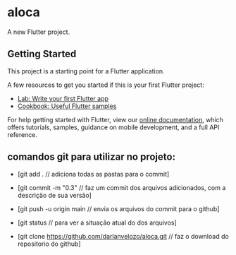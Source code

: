 # aloca

A new Flutter project.

## Getting Started

This project is a starting point for a Flutter application.

A few resources to get you started if this is your first Flutter project:

- [Lab: Write your first Flutter app](https://flutter.dev/docs/get-started/codelab)
- [Cookbook: Useful Flutter samples](https://flutter.dev/docs/cookbook)

For help getting started with Flutter, view our
[online documentation](https://flutter.dev/docs), which offers tutorials,
samples, guidance on mobile development, and a full API reference.

## comandos git para utilizar no projeto:

- [git add . // adiciona todas as pastas para o commit]

- [git commit -m "0.3" // faz um commit dos arquivos adicionados, com a descrição de sua versão]
- [git push -u origin main // envia os arquivos do commit para o github]
- [git status // para ver a situação atual do dos arquivos]
- [git clone https://github.com/darlanvelozo/aloca.git // faz o download do repositorio do github]

